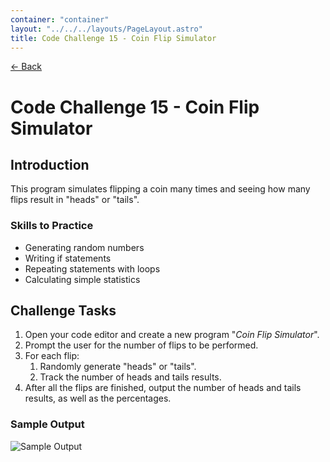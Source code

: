 ```yaml
---
container: "container"
layout: "../../../layouts/PageLayout.astro"
title: Code Challenge 15 - Coin Flip Simulator
---
```


[← Back](./)

# Code Challenge 15 - Coin Flip Simulator

## Introduction

This program simulates flipping a coin many times and seeing how many flips result in "heads" or "tails".

### Skills to Practice

- Generating random numbers
- Writing if statements
- Repeating statements with loops
- Calculating simple statistics

## Challenge Tasks

1. Open your code editor and create a new program "_Coin Flip Simulator_".
2. Prompt the user for the number of flips to be performed.
3. For each flip:
   1. Randomly generate "heads" or "tails".
   2. Track the number of heads and tails results.
4. After all the flips are finished, output the number of heads and tails results, as well as the percentages.

### Sample Output

![Sample Output](/assets/img/code-challenges/challenge-15-coin-flip.gif)
